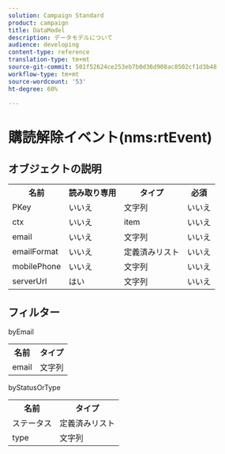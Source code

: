 ```yaml
---
solution: Campaign Standard
product: campaign
title: DataModel
description: データモデルについて
audience: developing
content-type: reference
translation-type: tm+mt
source-git-commit: 501f52624ce253eb7b0d36d908ac8502cf1d3b48
workflow-type: tm+mt
source-wordcount: '53'
ht-degree: 60%

---
```



# 購読解除イベント(nms:rtEvent)

## オブジェクトの説明

<table>
               <tr>
                  <th>名前</th>
                  <th>読み取り専用</th>
                  <th>タイプ</th>
                  <th>必須</th>
               </tr>
               <tr>
                  <td>PKey</td>
                  <td>いいえ</td>
                  <td>文字列</td>
                  <td>いいえ</td>
               </tr>
               <tr>
                  <td>ctx</td>
                  <td>いいえ</td>
                  <td>item</td>
                  <td>いいえ</td>
               </tr>
               <tr>
                  <td>email</td>
                  <td>いいえ</td>
                  <td>文字列</td>
                  <td>いいえ</td>
               </tr>
               <tr>
                  <td>emailFormat</td>
                  <td>いいえ</td>
                  <td>定義済みリスト</td>
                  <td>いいえ</td>
               </tr>
               <tr>
                  <td>mobilePhone</td>
                  <td>いいえ</td>
                  <td>文字列</td>
                  <td>いいえ</td>
               </tr>
               <tr>
                  <td>serverUrl</td>
                  <td>はい</td>
                  <td>文字列</td>
                  <td>いいえ</td>
               </tr>
            </table>

## フィルター

byEmail

<table>
    <tr>
    <th>名前</th>
    <th>タイプ</th>
    </tr>
    <tr>
    <td>email</td>
    <td>文字列</td>
    </tr>
</table>

byStatusOrType

<table>
        <tr>
        <th>名前</th>
        <th>タイプ</th>
        </tr>
        <tr>
        <td>ステータス</td>
        <td>定義済みリスト</td>
        </tr>
        <tr>
        <td>type</td>
        <td>文字列</td>
        </tr>
    </table>